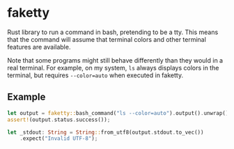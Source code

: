 # faketty

Rust library to run a command in bash, pretending to be a tty. This means that the command will assume that terminal colors and other terminal features are available.

Note that some programs might still behave differently than they would in a real terminal. For example, on my system, `ls` always displays colors in the terminal, but requires `--color=auto` when executed in faketty.

## Example

```rust
let output = faketty::bash_command("ls --color=auto").output().unwrap();
assert!(output.status.success());

let _stdout: String = String::from_utf8(output.stdout.to_vec())
    .expect("Invalid UTF-8");
```
